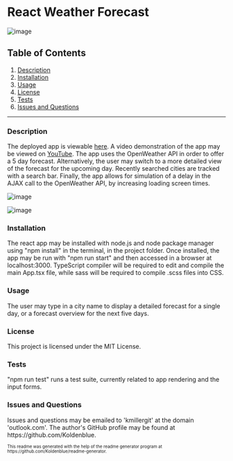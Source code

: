 # React Weather Forecast

![image](https://img.shields.io/badge/license-MIT%20License-green)

## Table of Contents

1. <a href="#description">Description</a>
2. <a href="#installation">Installation</a>
3. <a href="#usage">Usage</a>
4. <a href="#license">License</a>
5. <a href="#test">Tests</a>
6. <a href="#questions">Issues and Questions</a>
<hr><h3 id='description'>Description</h3>
The deployed app is viewable <a href='https://kmiller-react-weather.herokuapp.com/'>here</a>. A video demonstration of the app may be viewed on <a href='https://youtu.be/hN__lsQoW4w'>YouTube</a>. The app uses the OpenWeather API in order to offer a 5 day forecast. Alternatively, the user may switch to a more detailed view of the forecast for the upcoming day. Recently searched cities are tracked with a search bar. Finally, the app allows for simulation of a delay in the AJAX call to the OpenWeather API, by increasing loading screen times.

![image](https://user-images.githubusercontent.com/64618290/109105797-78b95e00-76e3-11eb-9435-53720195bccc.png)

![image](https://user-images.githubusercontent.com/64618290/109105931-aacac000-76e3-11eb-9e36-5bf94e433be8.png)

<h3 id='installation'>Installation</h3>
The react app may be installed with node.js and node package manager using "npm install" in the terminal, in the project folder. Once installed, the app may be run with "npm run start" and then accessed in a browser at localhost:3000. TypeScript compiler will be required to edit and compile the main App.tsx file, while sass will be required to compile .scss files into CSS.

<h3 id='usage'>Usage</h3>
The user may type in a city name to display a detailed forecast for a single day, or a forecast overview for the next five days. 

<h3 id='license'>License</h3>
This project is licensed under the MIT License.

<h3 id='test'>Tests</h3>
"npm run test" runs a test suite, currently related to app rendering and the input forms.

<h3 id='questions'>Issues and Questions</h3>
Issues and questions may be emailed to 'kmillergit' at the domain 'outlook.com'. The author's GitHub profile may be found at https://github.com/Koldenblue.<p><sub><sup>This readme was generated with the help of the readme generator program at https://github.com/Koldenblue/readme-generator.</sup></sub></p>
